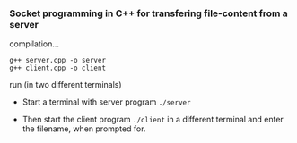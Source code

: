 ### Socket programming in C++ for transfering file-content from a server

compilation...

```
g++ server.cpp -o server
g++ client.cpp -o client
```

run (in two different terminals)

- Start a terminal with server program
`./server`

- Then start the client program 
`./client`
in a different terminal and enter the filename, when prompted for.
